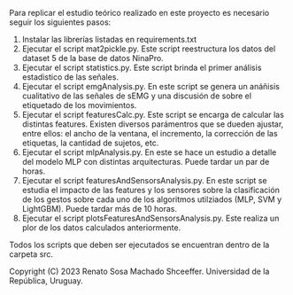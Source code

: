 Para replicar el estudio teórico realizado en este proyecto es necesario seguir los siguientes pasos:
1) Instalar las librerías listadas en requirements.txt
2) Ejecutar el script mat2pickle.py. Este script reestructura los datos del dataset 5 de la base de datos NinaPro.
3) Ejecutar el script statistics.py. Este script brinda el primer análisis estadistico de las señales.
4) Ejecutar el script emgAnalysis.py. En este script se genera un anáñisis cualitativo de las señales de sEMG y una discusión de sobre el etiquetado de los movimientos.
5) Ejecutar el script featuresCalc.py. Este script se encarga de calcular las distintas features. Existen diversos parámentros que se dueden ajustar, entre ellos: el ancho de la ventana, el incremento, la corrección de las etiquetas, la cantidad de sujetos, etc.
6) Ejecutar el script mlpAnalysis.py. En este se hace un estudio a detalle del modelo MLP con distintas arquitecturas. Puede tardar un par de horas.
7) Ejecutar el script featuresAndSensorsAnalysis.py. En este script se estudia el impacto de las features y los sensores sobre la clasificación de los gestos sobre cada uno de los algoritmos utilziados (MLP, SVM y LightGBM). Puede tardar más de 10 horas.
8) Ejecutar el script plotsFeaturesAndSensorsAnalysis.py. Este realiza un plor de los datos calculados anteriormente.

Todos los scripts que deben ser ejecutados se encuentran dentro de la carpeta src.

Copyright (C) 2023  Renato Sosa Machado Shceeffer. Universidad de la República, Uruguay.
